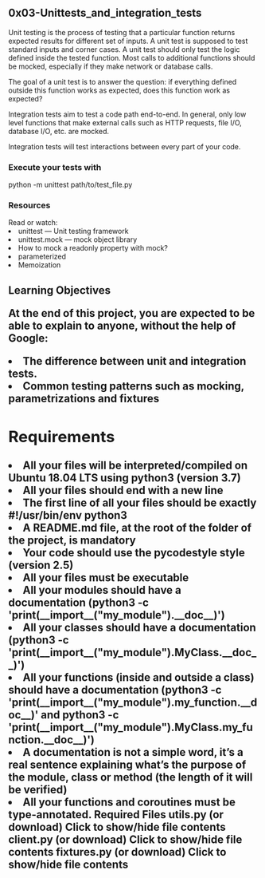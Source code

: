 <h2>0x03-Unittests_and_integration_tests</h2>
<p>Unit testing is the process of testing that a particular function returns expected results for different set of inputs. A unit test is supposed to test standard inputs and corner cases. A unit test should only test the logic defined inside the tested function. Most calls to additional functions should be mocked, especially if they make network or database calls.

<p>The goal of a unit test is to answer the question: if everything defined outside this function works as expected, does this function work as expected?

<p>Integration tests aim to test a code path end-to-end. In general, only low level functions that make external calls such as HTTP requests, file I/O, database I/O, etc. are mocked.

<p>Integration tests will test interactions between every part of your code.

<h3>Execute your tests with</h3>

python -m unittest path/to/test_file.py

<h3><b>Resources</b></h3>
Read or watch:

<li>unittest — Unit testing framework
<li>unittest.mock — mock object library
<li>How to mock a readonly property with mock?
<li>parameterized
<li>Memoization
<h2>Learning Objectives
<p>At the end of this project, you are expected to be able to explain to anyone, without the help of Google:

<li>The difference between unit and integration tests.
<li>Common testing patterns such as mocking, parametrizations and fixtures
<h2>Requirements</h2>
<li>All your files will be interpreted/compiled on Ubuntu 18.04 LTS using python3 (version 3.7)
<li>All your files should end with a new line
<li>The first line of all your files should be exactly #!/usr/bin/env python3
<li>A README.md file, at the root of the folder of the project, is mandatory
<li>Your code should use the pycodestyle style (version 2.5)
<li>All your files must be executable
<li>All your modules should have a documentation (python3 -c 'print(__import__("my_module").__doc__)')
<li>All your classes should have a documentation (python3 -c 'print(__import__("my_module").MyClass.__doc__)')
<li>All your functions (inside and outside a class) should have a documentation (python3 -c 'print(__import__("my_module").my_function.__doc__)' and python3 -c 'print(__import__("my_module").MyClass.my_function.__doc__)')
<li>A documentation is not a simple word, it’s a real sentence explaining what’s the purpose of the module, class or method (the length of it will be verified)
<li>All your functions and coroutines must be type-annotated.
Required Files
utils.py (or download)
Click to show/hide file contents
client.py (or download)
Click to show/hide file contents
fixtures.py (or download)
Click to show/hide file contents